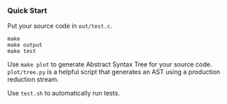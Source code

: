 ### Quick Start

Put your source code in `out/test.c`.

```
make
make output
make test
```

Use `make plot` to generate Abstract Syntax Tree for your source code. `plot/tree.py` is a helpful script that generates an AST using a production reduction stream.

Use `test.sh` to automatically run tests.

